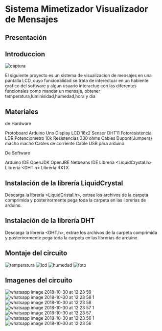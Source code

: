 # Sistema Mimetizador Visualizador de Mensajes

## Presentación


## Introduccion 
![captura](https://user-images.githubusercontent.com/43178600/47745152-9deb4e00-dc48-11e8-85dd-56c01c077ef2.JPG)

El siguiente proyecto es un sistema de visualizacion de mensajes en una pantalla LCD, cuyo funcionalidad se trata de interectuar en un habiente
grafico del software y algun usuario interactue con las diferentes funcionales como mandar un mensaje, obtener temperatura,luminisidad,humedad,hora y dia

## Materiales

de Hardware

Protoboard
Arduino Uno
Display LCD 16x2
Sensor DHT11
Fotoresistencia LDR
Potenciometro 10k
Resistencias 330 ohms
Cables Dupont(Jumpers) macho macho
Cables de corriente
Cable USB para arduino

De Software

Arduino IDE
OpenJDK
OpenJRE
Netbeans IDE
Librería <LiquidCrystal.h>
Librería <DHT.h>
Librería RXTX

## Instalación de la librería LiquidCrystal
Descarga la libreria <LiquidCristal.h>, extrae los archivos de la carpeta comprimida y posterirormente pega toda la carpeta en las librerias de arduino.

## Instalación de la librería DHT
Descarga la libreria <DHT.h>, extrae los archivos de la carpeta comprimida y posterirormente pega toda la carpeta en las librerias de arduino.

## Montaje del circuito

![temperatura](https://user-images.githubusercontent.com/43178600/47745145-9d52b780-dc48-11e8-9151-c6e0629f907d.png)
![lcd](https://user-images.githubusercontent.com/43178600/47745146-9d52b780-dc48-11e8-93f8-35f99e5fd9d4.JPG)
![humedad](https://user-images.githubusercontent.com/43178600/47745148-9deb4e00-dc48-11e8-8dd4-0499b74ac863.jpg)
![foto](https://user-images.githubusercontent.com/43178600/47745150-9deb4e00-dc48-11e8-9802-db0f6ac858be.png)


## Imagenes del circuito 

![whatsapp image 2018-10-30 at 12 23 59](https://user-images.githubusercontent.com/43178600/47745358-181bd280-dc49-11e8-9491-e885a48e6a6a.jpeg)
![whatsapp image 2018-10-30 at 12 23 58 1](https://user-images.githubusercontent.com/43178600/47745359-181bd280-dc49-11e8-8aed-08a006dc8e3b.jpeg)
![whatsapp image 2018-10-30 at 12 23 58](https://user-images.githubusercontent.com/43178600/47745360-181bd280-dc49-11e8-953c-2aac82c9e1ed.jpeg)
![whatsapp image 2018-10-30 at 12 23 57 1](https://user-images.githubusercontent.com/43178600/47745361-18b46900-dc49-11e8-9517-e2de1bf683e4.jpeg)
![whatsapp image 2018-10-30 at 12 23 57](https://user-images.githubusercontent.com/43178600/47745363-18b46900-dc49-11e8-858a-9de05beecbd0.jpeg)
![whatsapp image 2018-10-30 at 12 23 56 1](https://user-images.githubusercontent.com/43178600/47745364-18b46900-dc49-11e8-88a3-b97df054b198.jpeg)
![whatsapp image 2018-10-30 at 12 23 56](https://user-images.githubusercontent.com/43178600/47745365-18b46900-dc49-11e8-8bf3-3de3f7474ad5.jpeg)


